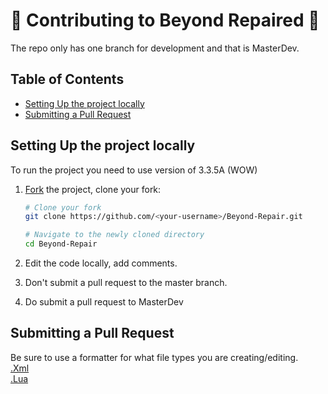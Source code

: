 # 🔮 Contributing to Beyond Repaired 🔮
The repo only has one branch for development and that is MasterDev.

## Table of Contents

- [Setting Up the project locally](#setting-up-the-project-locally)
- [Submitting a Pull Request](#submitting-a-pull-request)

## Setting Up the project locally

To run the project you need to use version of 3.3.5A (WOW)

1.  [Fork](https://help.github.com/articles/fork-a-repo/) the project, clone
    your fork:

    ```sh
    # Clone your fork
    git clone https://github.com/<your-username>/Beyond-Repair.git

    # Navigate to the newly cloned directory
    cd Beyond-Repair
    ```
2. Edit the code locally, add comments.
3. Don't submit a pull request to the master branch.
4. Do submit a pull request to MasterDev


## Submitting a Pull Request
Be sure to use a formatter for what file types you are creating/editing.<br/>
[.Xml](https://www.webtoolkitonline.com/xml-formatter.html)<br/>
[.Lua](https://goonlinetools.com/lua-beautifier/)

